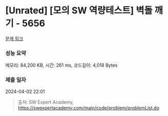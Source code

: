 # [Unrated] [모의 SW 역량테스트] 벽돌 깨기 - 5656 

[문제 링크](https://swexpertacademy.com/main/code/problem/problemDetail.do?contestProbId=AWXRQm6qfL0DFAUo) 

### 성능 요약

메모리: 84,200 KB, 시간: 261 ms, 코드길이: 4,018 Bytes

### 제출 일자

2024-04-02 22:01



> 출처: SW Expert Academy, https://swexpertacademy.com/main/code/problem/problemList.do